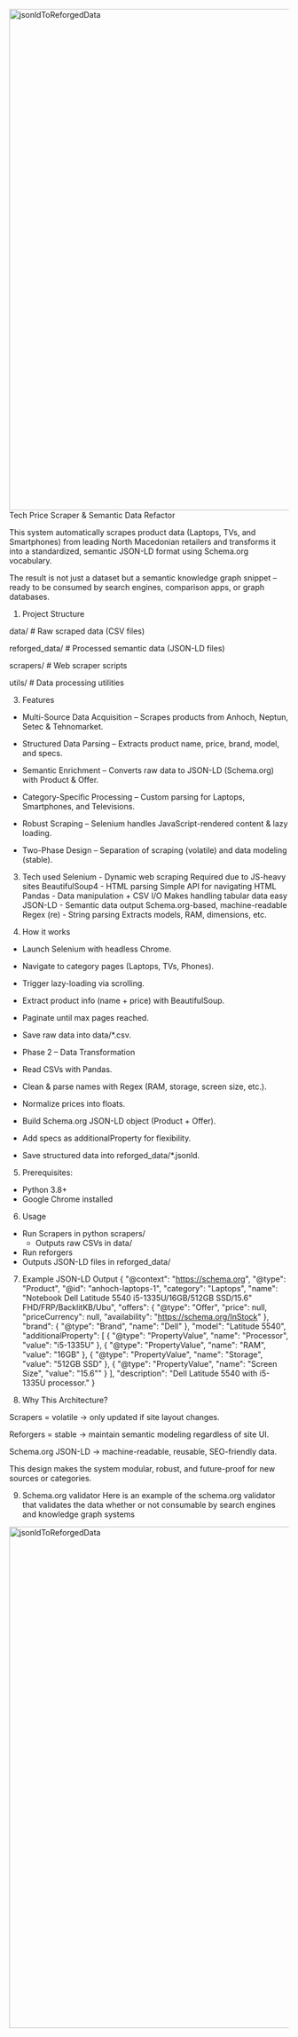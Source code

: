 <img width="1919" height="904" alt="jsonldToReforgedData" src="https://github.com/user-attachments/assets/d120fc1e-38ca-43c0-86c5-ff7ce21fbbde" />Tech Price Scraper & Semantic Data Refactor

This system automatically scrapes product data (Laptops, TVs, and Smartphones) from leading North Macedonian retailers and transforms it into a standardized, semantic JSON-LD format using Schema.org
 vocabulary.

The result is not just a dataset but a semantic knowledge graph snippet – ready to be consumed by search engines, comparison apps, or graph databases.

1. Project Structure
   
data/                   # Raw scraped data (CSV files)

reforged_data/          # Processed semantic data (JSON-LD files)

scrapers/               # Web scraper scripts

utils/                  # Data processing utilities

3. Features

- Multi-Source Data Acquisition – Scrapes products from Anhoch, Neptun, Setec & Tehnomarket.

- Structured Data Parsing – Extracts product name, price, brand, model, and specs.

- Semantic Enrichment – Converts raw data to JSON-LD (Schema.org) with Product & Offer.

- Category-Specific Processing – Custom parsing for Laptops, Smartphones, and Televisions.

- Robust Scraping – Selenium handles JavaScript-rendered content & lazy loading.

- Two-Phase Design – Separation of scraping (volatile) and data modeling (stable).

3. Tech used
Selenium - Dynamic web scraping	Required due to JS-heavy sites
BeautifulSoup4 - HTML parsing	Simple API for navigating HTML
Pandas -	Data manipulation + CSV I/O	Makes handling tabular data easy
JSON-LD -	Semantic data output	Schema.org-based, machine-readable
Regex (re) -	String parsing	Extracts models, RAM, dimensions, etc.

4. How it works
- Launch Selenium with headless Chrome.

- Navigate to category pages (Laptops, TVs, Phones).

- Trigger lazy-loading via scrolling.

- Extract product info (name + price) with BeautifulSoup.

- Paginate until max pages reached.

- Save raw data into data/*.csv.

- Phase 2 – Data Transformation

- Read CSVs with Pandas.

- Clean & parse names with Regex (RAM, storage, screen size, etc.).

- Normalize prices into floats.

- Build Schema.org JSON-LD object (Product + Offer).

- Add specs as additionalProperty for flexibility.

- Save structured data into reforged_data/*.jsonld.

5. Prerequisites:
- Python 3.8+
- Google Chrome installed

6. Usage
- Run Scrapers in python scrapers/
  - Outputs raw CSVs in data/
-  Run reforgers
  - Outputs JSON-LD files in reforged_data/

7. Example JSON-LD Output
{
  "@context": "https://schema.org",
  "@type": "Product",
  "@id": "anhoch-laptops-1",
  "category": "Laptops",
  "name": "Notebook Dell Latitude 5540 i5-1335U/16GB/512GB SSD/15.6\" FHD/FRP/BacklitKB/Ubu",
  "offers": {
    "@type": "Offer",
    "price": null,
    "priceCurrency": null,
    "availability": "https://schema.org/InStock"
  },
  "brand": {
    "@type": "Brand",
    "name": "Dell"
  },
  "model": "Latitude 5540",
  "additionalProperty": [
    { "@type": "PropertyValue", "name": "Processor", "value": "i5-1335U" },
    { "@type": "PropertyValue", "name": "RAM", "value": "16GB" },
    { "@type": "PropertyValue", "name": "Storage", "value": "512GB SSD" },
    { "@type": "PropertyValue", "name": "Screen Size", "value": "15.6\"" }
  ],
  "description": "Dell Latitude 5540 with i5-1335U processor."
}

8. Why This Architecture?

Scrapers = volatile → only updated if site layout changes.

Reforgers = stable → maintain semantic modeling regardless of site UI.

Schema.org JSON-LD → machine-readable, reusable, SEO-friendly data.

This design makes the system modular, robust, and future-proof for new sources or categories.

9. Schema.org validator
Here is an example of the schema.org validator that validates the data whether or not consumable by search engines and knowledge graph systems
<img width="1919" height="904" alt="jsonldToReforgedData" src="https://github.com/user-attachments/assets/a0c3a912-b6f8-4cff-93e0-5dfbe4f72ed2" />


